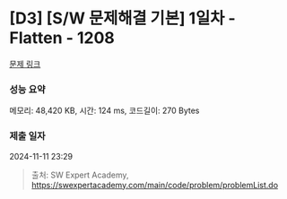 # [D3] [S/W 문제해결 기본] 1일차 - Flatten - 1208 

[문제 링크](https://swexpertacademy.com/main/code/problem/problemDetail.do?contestProbId=AV139KOaABgCFAYh) 

### 성능 요약

메모리: 48,420 KB, 시간: 124 ms, 코드길이: 270 Bytes

### 제출 일자

2024-11-11 23:29



> 출처: SW Expert Academy, https://swexpertacademy.com/main/code/problem/problemList.do